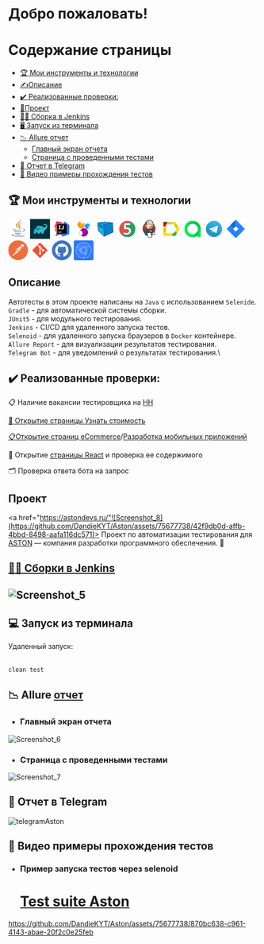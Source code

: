 <h1>Добро пожаловать!</br> 

# <a name="TableOfContents">Содержание страницы</a>
+ [:trophy: Мои инструменты и технологии](#MyToolsAndTechnologies)
+ [✍Описаниe](#Description)
+ [:heavy_check_mark:  Реализованные проверки:](#ImplementedСhecks)
+ [🎯Проект](#Project)
+ [👷‍♂️ Сборка в Jenkins](#Build_in_Jenkins)
+ [🖥 Запуск из терминала](#terminal)
+ [:chart_with_downwards_trend: Allure отчет](#Allure_report)
    + [Главный экран отчета](#Allure_report1)
    + [Страница с проведенными тестами](#Allure_report2)
+ [:iphone: Отчет в Telegram](#Telegram)
+ [:movie_camera: Видео примеры прохождения тестов](#Video)

<a name="MyToolsAndTechnologies"><h2>:trophy: Мои инструменты и технологии</h2></a>
<p  align="center">

<code><a href = "https://www.java.com/ru/">![This is an image](/design/icons/Java.png)</a></code>
<code><a href = "https://gradle.org/">![This is an image](/design/icons/gradle.png)</a></code>
<code><a href = "https://www.jetbrains.com/ru-ru/idea/">![This is an image](/design/icons/Intelij_IDEA.png)</a></code>
<code><a href = "https://ru.selenide.org/">![This is an image](/design/icons/Selenide.png)</a></code>
<code><a href = "https://selenoid.autotests.cloud/#/">![This is an image](/design/icons/Selenoid.png)</a></code>
<code><a href = "https://junit.org/junit5/">![This is an image](/design/icons/JUnit5.png)</a></code>
<code><a href = "https://www.jenkins.io/">![This is an image](/design/icons/Jenkins.png)</a></code>
<code><a href = "https://github.com/allure-framework">![This is an image](/design/icons/Allure_Report.png)</a></code>
<code><a href = "https://qameta.io/">![This is an image](/design/icons/AllureTestOps.png)</a></code>
<code><a href = "https://web.telegram.org/k/">![This is an image](/design/icons/Telegram.png)</a></code>
<code><a href = "https://www.atlassian.com/ru/software/jira">![This is an image](/design/icons/Jira.png)</a></code>
<code><a href = "https://www.postman.com/">![This is an image](/design/icons/postman.png)</a></code>
<code><a href = "https://git-scm.com/">![This is an image](/design/icons/git.png)</a></code>
<code><a href = "https://github.com/">![This is an image](/design/icons/GitHub.png)</a></code>
<code><a href = "https://developer.chrome.com/docs/devtools/">![This is an image](/design/icons/devtools.png)</a></code>
</br>

<a name="Description"><h2>Описаниe</h2></a>
Автотесты в этом проекте написаны на `Java` с использованием `Selenide`.\
`Gradle` - для автоматической системы сборки.  \
`JUnit5` - для модульного тестирования.\
`Jenkins` - CI/CD для удаленного запуска тестов.\
`Selenoid` - для удаленного запуска браузеров в `Docker` контейнере.\
`Allure Report` - для визуализации результатов тестирования.\
`Telegram Bot` - для уведомлений о результатах тестирования.\
 
 <a name="ImplementedСhecks"><h2>:heavy_check_mark:  Реализованные проверки:</h2></a>
 
 :clipboard: Наличие вакансии тестировщика на <a href = "https://spb.hh.ru/employer/6093775?hhtmFrom=vacancy">HH </br>
 
 :speech_balloon: Открытие страницы  <a href = "https://astondevs.ru/pricing">Узнать стоимость
  </br>
 
 :clipboard:Открытие страниц 
 <a href = "https://astondevs.ru/industries/ecommerce">eCommerce</a>/<a href = "https://astondevs.ru/services/mobile-development">Разработка мобильных приложений</a>
</br>

🔎 Открытие <a href = "https://astondevs.ru/find-developers/react-js">страницы React</a> и проверка ее
 содержимого
</br>
 
 :card_index_dividers: Проверка ответа бота на запрос
 </br>
 
 <a name="Project"><h2>Проект</h2></a>
 <a href="https://astondevs.ru/"![Screenshot_8](https://github.com/DandieKYT/Aston/assets/75677738/42f9db0d-affb-4bbd-8498-aafa116dc571)></a> Проект по автоматизации тестирования для <a target="_blank" href="https://astondevs.ru/">ASTON</a> — компания  разработки программного обеспечения.
 :star2:
 
 <a name="Build_in_Jenkins" href="https://jenkins.autotests.cloud/job/Aston/"><h2>👷‍♂️ Сборки в [Jenkins](https://jenkins.autotests.cloud/job/Aston/)<h2></a>

![Screenshot_5](https://github.com/DandieKYT/Aston/assets/75677738/3d19fa03-801c-494d-a3c7-8ddc63e6d90b)


<a name="terminal"><h2>:computer: Запуск из терминала</h2></a>
Удаленный запуск:

```

clean test

```
<a name="Allure_report"><h2>:chart_with_downwards_trend: Allure </a><a href="https://jenkins.autotests.cloud/job/Aston/4/allure/">отчет</a></h2>

- <a name="Allure_report1"><h3>Главный экран отчета</h3></a>

![Screenshot_6](https://github.com/DandieKYT/Aston/assets/75677738/0ceaf8e6-57f9-4a83-aa7c-c3b61411f9ff)

-  <a name="Allure_report2"><h3>Страница с проведенными тестами</h3></a>

![Screenshot_7](https://github.com/DandieKYT/Aston/assets/75677738/73599f5a-fb93-4207-9775-17ca0c7d4829)


<a name="Telegram"><h2>:iphone: Отчет в Telegram</h2></a>

![telegramAston](https://github.com/DandieKYT/Aston/assets/75677738/657098c2-159f-481f-9b2c-0542cabeb0e6)


<a name="Video"><h2>:movie_camera: Видео примеры прохождения тестов</h2></a>

- <a name="Video1"><h3>Пример запуска тестов через selenoid</h3></a>
    <h1><a href="https://selenoid.autotests.cloud/video/386114848c2441fe08af0be82d733469.mp4">Test suite Aston<br>
  

https://github.com/DandieKYT/Aston/assets/75677738/870bc638-c961-4143-abae-20f2c0e25feb



